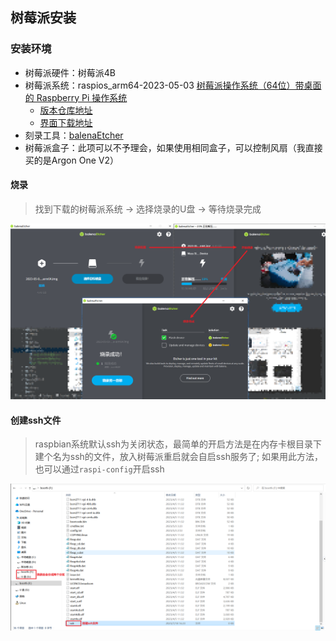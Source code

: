 ## 树莓派安装

### 安装环境
* 树莓派硬件：树莓派4B
* 树莓派系统：raspios_arm64-2023-05-03 [树莓派操作系统（64位）带桌面的 Raspberry Pi 操作系统](https://downloads.raspberrypi.org/raspios_arm64/images/raspios_arm64-2023-05-03/2023-05-03-raspios-bullseye-arm64.img.xz)
  * [版本仓库地址](https://downloads.raspberrypi.org/raspios_arm64/images/)
  * [界面下载地址](https://www.raspberrypi.com/software/operating-systems/)
* 刻录工具：[balenaEtcher](https://etcher.balena.io/#download-etcher)
* 树莓派盒子：此项可以不予理会，如果使用相同盒子，可以控制风扇（我直接买的是Argon One V2）

#### 烧录
> 找到下载的树莓派系统 -> 选择烧录的U盘 -> 等待烧录完成

![etcher烧录](../resource/raspberrypi/ras-etcher烧录.png)

#### 创建ssh文件
> raspbian系统默认ssh为关闭状态，最简单的开启方法是在内存卡根目录下建个名为ssh的文件，放入树莓派重启就会自启ssh服务了;
> 如果用此方法，也可以通过`raspi-config`开启ssh

![创建系统ssh文件](../resource/raspberrypi/ras-创建系统ssh文件.png)